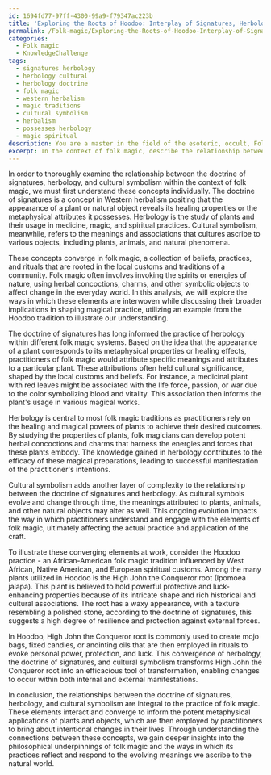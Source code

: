 ```yaml
---
id: 1694fd77-97ff-4300-99a9-f79347ac223b
title: 'Exploring the Roots of Hoodoo: Interplay of Signatures, Herbology, and Symbolism'
permalink: /Folk-magic/Exploring-the-Roots-of-Hoodoo-Interplay-of-Signatures-Herbology-and-Symbolism/
categories:
  - Folk magic
  - KnowledgeChallenge
tags:
  - signatures herbology
  - herbology cultural
  - herbology doctrine
  - folk magic
  - western herbalism
  - magic traditions
  - cultural symbolism
  - herbalism
  - possesses herbology
  - magic spiritual
description: You are a master in the field of the esoteric, occult, Folk magic and Education. You are a writer of tests, challenges, textbooks and deep knowledge on Folk magic for initiates and students to gain deep insights and understanding from. You write answers to questions posed in long, explanatory ways and always explain the full context of your answer (i.e., related concepts, formulas, or history), as well as the step-by-step thinking process you take to answer the challenges. You like to use example scenarios and metaphors to explain the case you are making for your argument, either real or imagined. Summarize the key themes, ideas, and conclusions at the end.
excerpt: In the context of folk magic, describe the relationship between the doctrine of signatures, herbology, and cultural symbolism whilst examining the convergence of these elements in an intentional act of evoking changes within both internal and external manifestations, illustrating your analysis with a practical example from a specific folk magic tradition.
---
```

In order to thoroughly examine the relationship between the doctrine of signatures, herbology, and cultural symbolism within the context of folk magic, we must first understand these concepts individually. The doctrine of signatures is a concept in Western herbalism positing that the appearance of a plant or natural object reveals its healing properties or the metaphysical attributes it possesses. Herbology is the study of plants and their usage in medicine, magic, and spiritual practices. Cultural symbolism, meanwhile, refers to the meanings and associations that cultures ascribe to various objects, including plants, animals, and natural phenomena.

These concepts converge in folk magic, a collection of beliefs, practices, and rituals that are rooted in the local customs and traditions of a community. Folk magic often involves invoking the spirits or energies of nature, using herbal concoctions, charms, and other symbolic objects to affect change in the everyday world. In this analysis, we will explore the ways in which these elements are interwoven while discussing their broader implications in shaping magical practice, utilizing an example from the Hoodoo tradition to illustrate our understanding.

The doctrine of signatures has long informed the practice of herbology within different folk magic systems. Based on the idea that the appearance of a plant corresponds to its metaphysical properties or healing effects, practitioners of folk magic would attribute specific meanings and attributes to a particular plant. These attributions often held cultural significance, shaped by the local customs and beliefs. For instance, a medicinal plant with red leaves might be associated with the life force, passion, or war due to the color symbolizing blood and vitality. This association then informs the plant's usage in various magical works.

Herbology is central to most folk magic traditions as practitioners rely on the healing and magical powers of plants to achieve their desired outcomes. By studying the properties of plants, folk magicians can develop potent herbal concoctions and charms that harness the energies and forces that these plants embody. The knowledge gained in herbology contributes to the efficacy of these magical preparations, leading to successful manifestation of the practitioner's intentions.

Cultural symbolism adds another layer of complexity to the relationship between the doctrine of signatures and herbology. As cultural symbols evolve and change through time, the meanings attributed to plants, animals, and other natural objects may alter as well. This ongoing evolution impacts the way in which practitioners understand and engage with the elements of folk magic, ultimately affecting the actual practice and application of the craft.

To illustrate these converging elements at work, consider the Hoodoo practice - an African-American folk magic tradition influenced by West African, Native American, and European spiritual customs. Among the many plants utilized in Hoodoo is the High John the Conqueror root (Ipomoea jalapa). This plant is believed to hold powerful protective and luck-enhancing properties because of its intricate shape and rich historical and cultural associations. The root has a waxy appearance, with a texture resembling a polished stone, according to the doctrine of signatures, this suggests a high degree of resilience and protection against external forces.

In Hoodoo, High John the Conqueror root is commonly used to create mojo bags, fixed candles, or anointing oils that are then employed in rituals to evoke personal power, protection, and luck. This convergence of herbology, the doctrine of signatures, and cultural symbolism transforms High John the Conqueror root into an efficacious tool of transformation, enabling changes to occur within both internal and external manifestations.

In conclusion, the relationships between the doctrine of signatures, herbology, and cultural symbolism are integral to the practice of folk magic. These elements interact and converge to inform the potent metaphysical applications of plants and objects, which are then employed by practitioners to bring about intentional changes in their lives. Through understanding the connections between these concepts, we gain deeper insights into the philosophical underpinnings of folk magic and the ways in which its practices reflect and respond to the evolving meanings we ascribe to the natural world.
